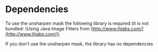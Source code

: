 # Dependencies #

To use the unsharpen mask the following library is required (it is not bundled:
(Using Java Image Filters from [http://www.jhlabs.com/](http://www.jhlabs.com/))

If you don't use the unsharpen mask, the library has no dependencies